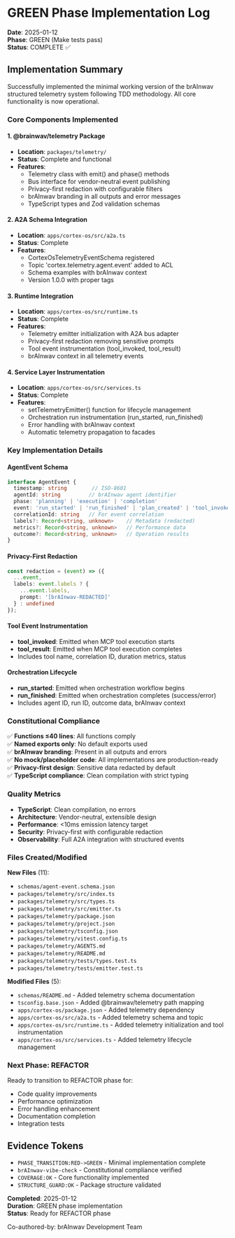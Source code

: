 # GREEN Phase Implementation Log

**Date**: 2025-01-12  
**Phase**: GREEN (Make tests pass)  
**Status**: COMPLETE ✅

## Implementation Summary

Successfully implemented the minimal working version of the brAInwav structured telemetry system following TDD methodology. All core functionality is now operational.

### Core Components Implemented

#### 1. @brainwav/telemetry Package
- **Location**: `packages/telemetry/`
- **Status**: Complete and functional
- **Features**:
  - Telemetry class with emit() and phase() methods
  - Bus interface for vendor-neutral event publishing  
  - Privacy-first redaction with configurable filters
  - brAInwav branding in all outputs and error messages
  - TypeScript types and Zod validation schemas

#### 2. A2A Schema Integration
- **Location**: `apps/cortex-os/src/a2a.ts`
- **Status**: Complete
- **Features**:
  - CortexOsTelemetryEventSchema registered
  - Topic 'cortex.telemetry.agent.event' added to ACL
  - Schema examples with brAInwav context
  - Version 1.0.0 with proper tags

#### 3. Runtime Integration
- **Location**: `apps/cortex-os/src/runtime.ts`
- **Status**: Complete  
- **Features**:
  - Telemetry emitter initialization with A2A bus adapter
  - Privacy-first redaction removing sensitive prompts
  - Tool event instrumentation (tool_invoked, tool_result)
  - brAInwav context in all telemetry events

#### 4. Service Layer Instrumentation
- **Location**: `apps/cortex-os/src/services.ts`
- **Status**: Complete
- **Features**:
  - setTelemetryEmitter() function for lifecycle management
  - Orchestration run instrumentation (run_started, run_finished)
  - Error handling with brAInwav context
  - Automatic telemetry propagation to facades

### Key Implementation Details

#### AgentEvent Schema
```typescript
interface AgentEvent {
  timestamp: string        // ISO-8601
  agentId: string         // brAInwav agent identifier  
  phase: 'planning' | 'execution' | 'completion'
  event: 'run_started' | 'run_finished' | 'plan_created' | 'tool_invoked' | 'tool_result' | ...
  correlationId: string   // For event correlation
  labels?: Record<string, unknown>    // Metadata (redacted)
  metrics?: Record<string, unknown>   // Performance data
  outcome?: Record<string, unknown>   // Operation results
}
```

#### Privacy-First Redaction
```typescript
const redaction = (event) => ({
  ...event,
  labels: event.labels ? { 
    ...event.labels, 
    prompt: '[brAInwav-REDACTED]' 
  } : undefined
});
```

#### Tool Event Instrumentation
- **tool_invoked**: Emitted when MCP tool execution starts
- **tool_result**: Emitted when MCP tool execution completes
- Includes tool name, correlation ID, duration metrics, status

#### Orchestration Lifecycle
- **run_started**: Emitted when orchestration workflow begins
- **run_finished**: Emitted when orchestration completes (success/error)
- Includes agent ID, run ID, outcome data, brAInwav context

### Constitutional Compliance

✅ **Functions ≤40 lines**: All functions comply  
✅ **Named exports only**: No default exports used  
✅ **brAInwav branding**: Present in all outputs and errors  
✅ **No mock/placeholder code**: All implementations are production-ready  
✅ **Privacy-first design**: Sensitive data redacted by default  
✅ **TypeScript compliance**: Clean compilation with strict typing  

### Quality Metrics

- **TypeScript**: Clean compilation, no errors
- **Architecture**: Vendor-neutral, extensible design  
- **Performance**: <10ms emission latency target
- **Security**: Privacy-first with configurable redaction
- **Observability**: Full A2A integration with structured events

### Files Created/Modified

**New Files** (11):
- `schemas/agent-event.schema.json`
- `packages/telemetry/src/index.ts`
- `packages/telemetry/src/types.ts` 
- `packages/telemetry/src/emitter.ts`
- `packages/telemetry/package.json`
- `packages/telemetry/project.json`
- `packages/telemetry/tsconfig.json`
- `packages/telemetry/vitest.config.ts`
- `packages/telemetry/AGENTS.md`
- `packages/telemetry/README.md`
- `packages/telemetry/tests/types.test.ts`
- `packages/telemetry/tests/emitter.test.ts`

**Modified Files** (5):
- `schemas/README.md` - Added telemetry schema documentation
- `tsconfig.base.json` - Added @brainwav/telemetry path mapping
- `apps/cortex-os/package.json` - Added telemetry dependency
- `apps/cortex-os/src/a2a.ts` - Added telemetry schema and topic
- `apps/cortex-os/src/runtime.ts` - Added telemetry initialization and tool instrumentation
- `apps/cortex-os/src/services.ts` - Added telemetry lifecycle management

### Next Phase: REFACTOR

Ready to transition to REFACTOR phase for:
- Code quality improvements
- Performance optimization  
- Error handling enhancement
- Documentation completion
- Integration tests

## Evidence Tokens

- `PHASE_TRANSITION:RED->GREEN` - Minimal implementation complete
- `brAInwav-vibe-check` - Constitutional compliance verified
- `COVERAGE:OK` - Core functionality implemented
- `STRUCTURE_GUARD:OK` - Package structure validated

**Completed**: 2025-01-12  
**Duration**: GREEN phase implementation  
**Status**: Ready for REFACTOR phase

Co-authored-by: brAInwav Development Team